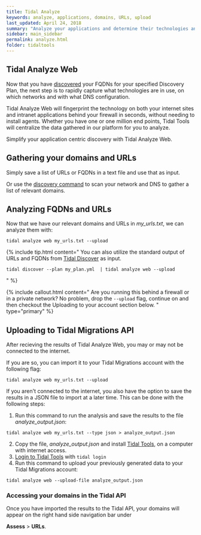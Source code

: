 ```yaml
---
title: Tidal Analyze
keywords: analyze, applications, domains, URLs, upload
last_updated: April 24, 2018
summary: "Analyze your applications and determine their technologies and network data."
sidebar: main_sidebar
permalink: analyze.html
folder: tidaltools
---
```



## Tidal Analyze Web

Now that you have [discovered](discover.html) your FQDNs for your specified
Discovery Plan, the next step is to rapidly capture what technologies are in
use, on which networks and with what DNS configuration.

Tidal Analyze Web will fingerprint the technology on both your internet sites and
intranet applications behind your firewall in seconds, without needing to
install agents. Whether you have one or one million end points, Tidal Tools will
centralize the data gathered in our platform for you to analyze.

Simplify your application centric discovery with Tidal Analyze Web.

## Gathering your domains and URLs

Simply save a list of URLs or FQDNs in a text file and use that as input.

Or use the [discovery command](discover.html) to scan your network and DNS to
gather a list of relevant domains.


## Analyzing FQDNs and URLs

Now that we have our relevant domains and URLs in *my_urls.txt*, we can analyze
them with:

```
tidal analyze web my_urls.txt --upload
```

{% include tip.html content="
You can also utilize the standard output of URLs
and FQDNs from [Tidal Discover](discover.html) as input.
```
tidal discover --plan my_plan.yml  | tidal analyze web --upload
```
" %}

{% include callout.html content="
Are you running this behind a firewall or in a private network? No problem,
drop the `--upload` flag, continue on and then checkout the Uploading to your
account section below.
" type="primary" %}

## Uploading to Tidal Migrations API

After recieving the results of Tidal Analyze Web, you may or may not be connected
to the internet.

If you are so, you can import it to your Tidal Migrations account with the
following flag:

```
tidal analyze web my_urls.txt --upload
```

If you aren't connected to the internet, you also have the option to save the
results in a JSON file to import at a later time. This can be done with the
following steps:

1. Run this command to run the analysis and save the results to the file
   *analyze_output.json*:

```
tidal analyze web my_urls.txt --type json > analyze_output.json
```

2. Copy the file, *analyze_output.json* and install [Tidal
   Tools](tidal-tools.html), on a computer with internet access.
3. [Login to Tidal Tools](tidal-tools.html#login) with `tidal login`
4. Run this command to upload your previously generated data to your Tidal
   Migrations account:

```
tidal analyze web --upload-file analyze_output.json
```

### Accessing your domains in the Tidal API

Once you have imported the results to the Tidal API, your domains will appear
on the right hand side navigation bar under

**Assess** > **URLs**.
